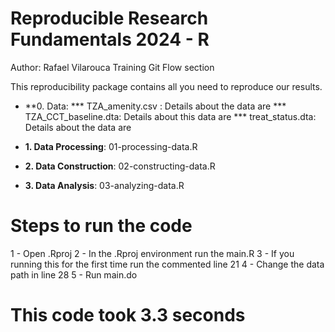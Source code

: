 # Reproducible Research Fundamentals 2024 - R

 Author: Rafael Vilarouca
 Training Git Flow section

This reproducibility package contains all you need to reproduce our results. 

- **0. Data:
    *** TZA_amenity.csv : Details about the data are
    *** TZA_CCT_baseline.dta: Details about this data are
    *** treat_status.dta: Details about the data are
    
- **1. Data Processing**: 01-processing-data.R
- **2. Data Construction**: 02-constructing-data.R
- **3. Data Analysis**: 03-analyzing-data.R

# Steps to run the code
1 - Open .Rproj
2 - In the .Rproj environment run the main.R
3 - If you running this for the first time run the commented line 21
4 - Change the data path in line 28
5 - Run main.do 

# This code took 3.3 seconds